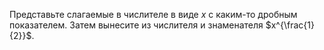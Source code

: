 Представьте слагаемые в числителе в виде $x$ с каким-то дробным показателем. Затем вынесите из числителя и знаменателя $x^{\frac{1}{2}}$.